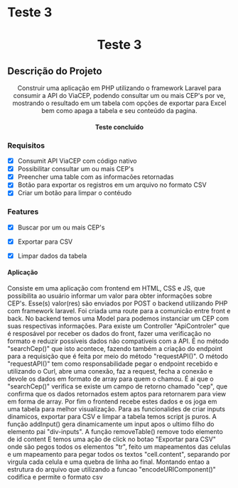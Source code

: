 # Teste 3
<h1 align="center">Teste 3</h1>

## Descrição do Projeto
<p align="center">Construir uma aplicação em PHP utilizando o framework Laravel para consumir a API do ViaCEP, podendo consultar um ou mais CEP's por ve, mostrando o resultado em um tabela com opções de exportar para Excel bem como apaga a tabela e seu conteúdo da pagina.</p>

<h4 align="center"> 
	Teste concluído
</h4>

### Requisitos
- [x] Consumit API ViaCEP com código nativo
- [x] Possibilitar consultar um ou mais CEP's
- [x] Preencher uma table com as informacões retornadas
- [x] Botão para exportar os registros em um arquivo no formato CSV
- [x] Criar um botão para limpar o contéudo

### Features
- [x] Buscar por um ou mais CEP's
- [x] Exportar para CSV
- [x] Limpar dados da tabela


#### Aplicação
Consiste em uma aplicação com frontend em HTML, CSS e JS, que possibilita ao usuário informar um valor para obter informações sobre CEP's. Esse(s) valor(res) são enviados por POST o backend utilizando PHP com framework laravel. Foi criada uma route para a comunicão entre front e back.
No backend temos uma Model para podemos instanciar um CEP com suas respectivas informações. Para existe um Controller "ApiControler" que é resposável por receber os dados do front, fazer uma verificação no formato e reduzir possíveis dados não compativeis com a API. É no método "searchCep()" que isto acontece, fazendo também a criação do endpoint para a requisição que é feita por meio do método "requestAPI()".
O método "requestAPI()" tem como responsabilidade pegar o endpoint recebido e utilizando o Curl, abre uma conexão, faz a request, fecha a conexão e devole os dados em formato de array para quem o chamou.
É ai que o "searchCep()" verifica se existe um campo de retorno chamado "cep", que confirma que os dados retornados estem aptos para retornarem para view em forma de array. Por fim o frontend recebe estes dados e os joga em uma tabela para melhor visualização.
Para as funcionalides de criar inputs dinamicos, exportar para CSV e limpar a tabela temos script js puros.
A função addInput() gera dinamicamente um input apos o ultimo filho do elemento pai "div-inputs".
A função removeTable() remove todo elemento de id content
E temos uma ação de click no botao "Exportar para CSV" onde são pegos todos os elementos "tr", feito um mapeamentos das celulas e um mapeamento para pegar todos os textos "cell.content", separando por virgula cada celula e uma quebra de linha ao final. Montando entao a estrutura do arquivo que utilizando a funcao "encodeURIComponent()" codifica e permite o formato csv







